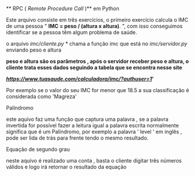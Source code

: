 ** RPC ( *Remote Procedure Call* )** em Python

Este arquivo consiste em três exercícios, o primeiro exercício calcula o IMC de uma pessoa " **IMC = peso / (altura x altura)**. ", com isso conseguimos identificar se a pessoa têm algum problema de saúde.

o arquivo *imc/cliente.py* * chama a função imc que está no *imc/servidor.py* enviando peso e altura

**peso e altura são os parâmetros , após o servidor receber peso e altura, o cliente trata esses dados seguindo a tabela que se encontra nesse site**

 ***https://www.tuasaude.com/calculadora/imc/?authuser=1*'**

Por exemplo se o valor do seu IMC for menor que 18.5 a sua classificação é considerada como 'Magreza'



Palíndromo 

este aquivo faz uma função que captura uma palavra , se a palavra invertida for possível fazer a leitura igual a palavra escrita normalmente significa que é um Palíndromo, por exemplo a palavra ' level ' em inglês , pode ser lida de trás para frente tendo o mesmo resultado.


Equação de segundo grau

neste aquivo é realizado uma conta , basta o cliente digitar três números válidos e logo irá retornar o resultado da equação
